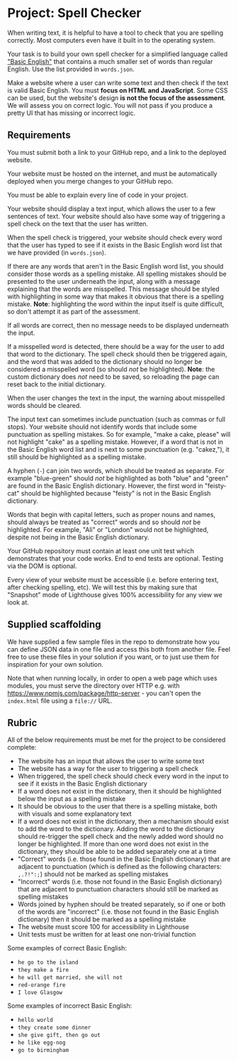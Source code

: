 # Project: Spell Checker

When writing text, it is helpful to have a tool to check that you are spelling correctly. Most computers even have it built in to the operating system.

Your task is to build your own spell checker for a simplified language called ["Basic English"](https://en.wikipedia.org/wiki/Basic_English) that contains a much smaller set of words than regular English. Use the list provided in `words.json`.

Make a website where a user can write some text and then check if the text is valid Basic English. You must **focus on HTML and JavaScript**. Some CSS can be used, but the website's design **is not the focus of the assessment**. We will assess you on correct logic. You will not pass if you produce a pretty UI that has missing or incorrect logic.

## Requirements

You must submit both a link to your GitHub repo, and a link to the deployed website.

Your website must be hosted on the internet, and must be automatically deployed when you merge changes to your GitHub repo.

You must be able to explain every line of code in your project.

Your website should display a text input, which allows the user to a few sentences of text. Your website should also have some way of triggering a spell check on the text that the user has written.

When the spell check is triggered, your website should check every word that the user has typed to see if it exists in the Basic English word list that we have provided (in `words.json`).

If there are any words that aren't in the Basic English word list, you should consider those words as a spelling mistake. All spelling mistakes should be presented to the user underneath the input, along with a message explaining that the words are misspelled. This message should be styled with highlighting in some way that makes it obvious that there is a spelling mistake. **Note**: highlighting the word within the input itself is quite difficult, so don't attempt it as part of the assessment.

If all words are correct, then no message needs to be displayed underneath the input.

If a misspelled word is detected, there should be a way for the user to add that word to the dictionary. The spell check should then be triggered again, and the word that was added to the dictionary should no longer be considered a misspelled word (so should _not_ be highlighted). **Note**: the custom dictionary does _not_ need to be saved, so reloading the page can reset back to the initial dictionary.

When the user changes the text in the input, the warning about misspelled words should be cleared.

The input text can sometimes include punctuation (such as commas or full stops). Your website should not identify words that include some punctuation as spelling mistakes. So for example, "make a cake, please" will not highlight "cake" as a spelling mistake. However, if a word that is not in the Basic English word list and is next to some punctuation (e.g. "cakez,"), it still should be highlighted as a spelling mistake.

A hyphen (`-`) can join two words, which should be treated as separate. For example "blue-green" should _not_ be highlighted as both "blue" and "green" are found in the Basic English dictionary. However, the first word in "feisty-cat" should be highlighted because "feisty" is not in the Basic English dictionary.

Words that begin with capital letters, such as proper nouns and names, should always be treated as "correct" words and so should _not_ be highlighted. For example, "Ali" or "London" would not be highlighted, despite not being in the Basic English dictionary.

Your GitHub repository must contain at least one unit test which demonstrates that your code works. End to end tests are optional. Testing via the DOM is optional.

Every view of your website must be accessible (i.e. before entering text, after checking spelling, etc). We will test this by making sure that "Snapshot" mode of Lighthouse gives 100% accessibility for any view we look at.

## Supplied scaffolding

We have supplied a few sample files in the repo to demonstrate how you can define JSON data in one file and access this both from another file. Feel free to use these files in your solution if you want, or to just use them for inspiration for your own solution.

Note that when running locally, in order to open a web page which uses modules, you must serve the directory over HTTP e.g. with https://www.npmjs.com/package/http-server - you can't open the `index.html` file using a `file://` URL.

## Rubric

All of the below requirements must be met for the project to be considered complete:

- The website has an input that allows the user to write some text
- The website has a way for the user to triggering a spell check
- When triggered, the spell check should check every word in the input to see if it exists in the Basic English dictionary
- If a word does not exist in the dictionary, then it should be highlighted below the input as a spelling mistake
- It should be obvious to the user that there is a spelling mistake, both with visuals and some explanatory text
- If a word does not exist in the dictionary, then a mechanism should exist to add the word to the dictionary. Adding the word to the dictionary should re-trigger the spell check and the newly added word should no longer be highlighted. If more than one word does not exist in the dictionary, they should be able to be added separately one at a time
- "Correct" words (i.e. those found in the Basic English dictionary) that are adjacent to punctuation (which is defined as the following characters: `,.?!":;`) should not be marked as spelling mistakes
- "Incorrect" words (i.e. those not found in the Basic English dictionary) that are adjacent to punctuation characters should still be marked as spelling mistakes
- Words joined by hyphen should be treated separately, so if one or both of the words are "incorrect" (i.e. those not found in the Basic English dictionary) then it should be marked as a spelling mistake
- The website must score 100 for accessibility in Lighthouse
- Unit tests must be written for at least one non-trivial function

Some examples of correct Basic English:

- `he go to the island`
- `they make a fire`
- `he will get married, she will not`
- `red-orange fire`
- `I love Glasgow`

Some examples of incorrect Basic English:

- `hello world`
- `they create some dinner`
- `she give gift, then go out`
- `he like egg-nog`
- `go to birmingham`
